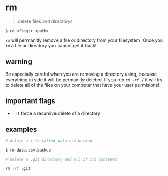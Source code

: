 # rm 
> delete files and directorys  

`$ cd <flags> <path>`  

`rm` will permanitly remove a file or directory from your filesystem. Once you `rm` a file or directory you cannot get it back! 

## warning
Be especially careful when you are removing a directory using, becuase everything in side it will be permanitly deleted. If you run `rm -rf /` it will try to delete all of the files on your computer that have your user permisions! 


## important flags
* `-rf` force a recursive delete of a directory

## examples

``` sh
# delete a file called data.csv.backup

$ rm data.csv.backup
```

``` sh
# delete a .git directory and all of its contents

rm -rf .git
```

